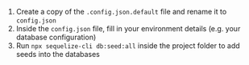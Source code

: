 1. Create a copy of the ```.config.json.default``` file and rename it to ```config.json```
2. Inside the ```config.json``` file, fill in your environment details (e.g. your database configuration)
3. Run ```npx sequelize-cli db:seed:all``` inside the project folder to add seeds into the databases